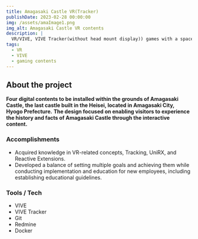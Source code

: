 ```yaml
---
title: Amagasaki Castle VR(Tracker)
publishDate: 2023-02-28 00:00:00
img: /assets/amaImage1.png
img_alt: Amagasaki Castle VR contents
description: |
  VR/VIVE, VIVE Tracker(without head mount display)) games with a space themed design in Amagasaki-castle.
tags:
  - VR
  - VIVE
  - gaming contents
---
```


## About the project

**Four digital contents to be installed within the grounds of Amagasaki Castle, the last castle built in the Heisei, located in Amagasaki City, Hyogo Prefecture.**
**The design focused on enabling visitors to experience the history and facts of Amagasaki Castle through the interactive content.**

### Accomplishments

- Acquired knowledge in VR-related concepts, Tracking, UniRX, and Reactive Extensions.
- Developed a balance of setting multiple goals and achieving them while conducting implementation and education for new employees, including establishing educational guidelines.

### Tools / Tech

- VIVE
- VIVE Tracker
- Git
- Redmine
- Docker
